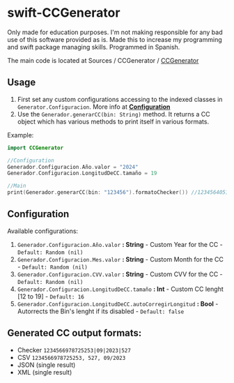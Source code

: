 # swift-CCGenerator

Only made for education purposes. I'm not making responsible for any bad use of this software provided as is.
Made this to increase my programming and swift package managing skills. Programmed in Spanish.

The main code is located at Sources / CCGenerator / [CCGenerator](https://github.com/AOx0/swift-CCGenerator/tree/master/Sources/CCGenerator/CCGenerator.swift) 

## Usage

1. First set any custom configurations accessing to the indexed classes in `Generator.Configuracion`. More info at **[Configuration](https://github.com/AOx0/swift-CCGenerator#configuration)**
2. Use the `Generador.generarCC(bin: String)` method. It returns a CC object which has various methods to print itself in various formats.



Example:

```swift
import CCGenerator

//Configuration
Generador.Configuracion.Año.valor = "2024"
Generador.Configuracion.LongitudDeCC.tamaño = 19

//Main
print(Generador.generarCC(bin: "123456").formatoChecker()) //1234564051139615830|06|2024|693

```

## Configuration

Available configurations:

1. `Generador.Configuracion.Año.valor` **: String** - Custom Year for the CC - `Default: Random (nil) `
2. `Generador.Configuracion.Mes.valor` **: String** - Custom Month for the CC - `Default: Random (nil) `
3. `Generador.Configuracion.CVV.valor` **: String** - Custom CVV for the CC -  `Default: Random (nil) `
4. `Generador.Configuracion.LongitudDeCC.tamaño` **: Int** - Custom CC lenght [12 to 19] -  `Default: 16 `
5. `Generador.Configuracion.LongitudDeCC.autoCorregirLongitud` **: Bool** - Autorrects the Bin's lenght if its disabled - `Default: false `

## Generated CC output formats:

- Checker `1234566978725253|09|2023|527`
- CSV `1234566978725253, 527, 09/2023 `
- JSON (single result) 
- XML (single result) 
